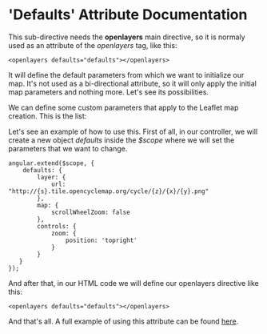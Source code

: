 'Defaults' Attribute Documentation
==================================

This sub-directive needs the **openlayers** main directive, so it is normaly used as an attribute of the *openlayers* tag, like this:

```
<openlayers defaults="defaults"></openlayers>
```

It will define the default parameters from which we want to initialize our map. It's not used as a bi-directional attribute, so it will only apply the initial map parameters and nothing more. Let's see its possibilities.

We can define some custom parameters that apply to the Leaflet map creation. This is the list:


Let's see an example of how to use this. First of all, in our controller, we will create a new object *defaults* inside the *$scope* where we will set the parameters that we want to change.

```
angular.extend($scope, {
    defaults: {
        layer: {
            url: "http://{s}.tile.opencyclemap.org/cycle/{z}/{x}/{y}.png"
        },
        map: {
            scrollWheelZoom: false
        },
        controls: {
            zoom: {
                position: 'topright'
            }
        }
   }
});
```

And after that, in our HTML code we will define our openlayers directive like this:
```
<openlayers defaults="defaults"></openlayers>
```

And that's all. A full example of using this attribute can be found [here](http://tombatossals.github.io/angular-openlayers-directive/examples/custom-parameters-example.html).
